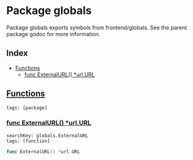 # Package globals

Package globals exports symbols from frontend/globals. See the parent package godoc for more information. 

## Index

* [Functions](#func)
    * [func ExternalURL() *url.URL](#ExternalURL)


## <a id="func" href="#func">Functions</a>

```
tags: [package]
```

### <a id="ExternalURL" href="#ExternalURL">func ExternalURL() *url.URL</a>

```
searchKey: globals.ExternalURL
tags: [function]
```

```Go
func ExternalURL() *url.URL
```

